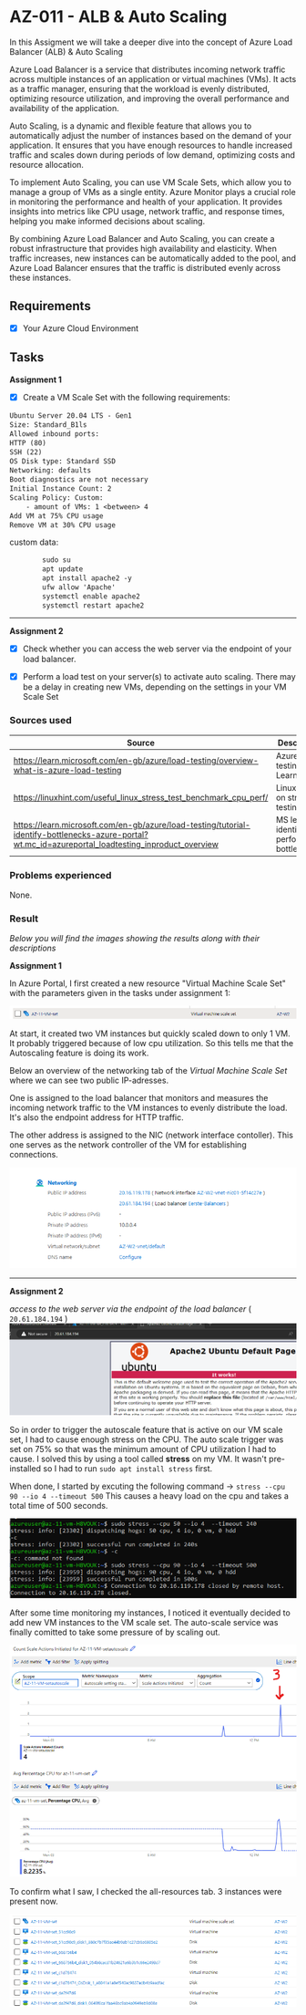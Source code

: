# AZ-011 - ALB & Auto Scaling

In this Assigment we will take a deeper dive into the concept of Azure Load Balancer (ALB) & Auto Scaling

Azure Load Balancer is a service that distributes incoming network traffic across multiple instances of an application or virtual machines (VMs). It acts as a traffic manager, ensuring that the workload is evenly distributed, optimizing resource utilization, and improving the overall performance and availability of the application.

Auto Scaling, is a dynamic and flexible feature that allows you to automatically adjust the number of instances based on the demand of your application. It ensures that you have enough resources to handle increased traffic and scales down during periods of low demand, optimizing costs and resource allocation.

To implement Auto Scaling, you can use VM Scale Sets, which allow you to manage a group of VMs as a single entity. Azure Monitor plays a crucial role in monitoring the performance and health of your application. It provides insights into metrics like CPU usage, network traffic, and response times, helping you make informed decisions about scaling.

By combining Azure Load Balancer and Auto Scaling, you can create a robust infrastructure that provides high availability and elasticity. When traffic increases, new instances can be automatically added to the pool, and Azure Load Balancer ensures that the traffic is distributed evenly across these instances.


## Requirements

- [x] Your Azure Cloud Environment


## Tasks


**Assignment 1** 

- [x] Create a VM Scale Set with the following requirements:
```
Ubuntu Server 20.04 LTS - Gen1
Size: Standard_B1ls
Allowed inbound ports:
HTTP (80)
SSH (22)
OS Disk type: Standard SSD
Networking: defaults
Boot diagnostics are not necessary
Initial Instance Count: 2
Scaling Policy: Custom:
	- amount of VMs: 1 <between> 4
Add VM at 75% CPU usage
Remove VM at 30% CPU usage
```
custom data:
```		#!/bin/bash
		sudo su
		apt update
		apt install apache2 -y
		ufw allow 'Apache'
		systemctl enable apache2
		systemctl restart apache2
```
---------------------------------------------------
**Assignment 2** 

- [x] Check whether you can access the web server via the endpoint of your load balancer.
- [x] Perform a load test on your server(s) to activate auto scaling. There may be a delay in creating new VMs, depending on the settings in your VM Scale Set


### Sources used

| Source       | Description |
| ----------- | ----------- |
| https://learn.microsoft.com/en-gb/azure/load-testing/overview-what-is-azure-load-testing  | Azure Load testing - MS Learn |
| https://linuxhint.com/useful_linux_stress_test_benchmark_cpu_perf/ | Linux article on stress testing |
| https://learn.microsoft.com/en-gb/azure/load-testing/tutorial-identify-bottlenecks-azure-portal?wt.mc_id=azureportal_loadtesting_inproduct_overview | MS learn - identifying performance bottlenecks |



### Problems experienced

None.


### Result
*Below you will find the images showing the results along with their descriptions*

**Assignment 1** 

In Azure Portal, I first created a new resource "Virtual Machine Scale Set" with the parameters given in the tasks under assignment 1: 

![VM-scaleset](../00_includes/AZ-11/VM-scaleset.png)

At start, it created two VM instances but quickly scaled down to only 1 VM. It probably triggered because of low cpu utilization. So this tells me that the Autoscaling feature is doing its work.

Below an overview of the networking tab of the *Virtual Machine Scale Set* where we can see two public IP-adresses.

One is assigned to the load balancer that monitors and measures the incoming network traffic to the VM instances to evenly distribute the load. It's also the endpoint address for HTTP traffic.

The other address is assigned to the NIC (network interface contoller). This one serves as the network controller of the VM for establishing connections.

![load-balance-ip](../00_includes/AZ-11/load-balance-ip.png) 

----------------------------------------------------------------

**Assignment 2** 

*access to the web server via the endpoint of the load balancer* ( ```20.61.184.194``` )
![apache-web](../00_includes/AZ-11/apache-web.png)
  
So in order to trigger the autoscale feature that is active on our VM scale set, I had to cause enough stress on the CPU. The auto scale trigger was set on 75% so that was the minimum amount of CPU utilization I had to cause. I solved this by using a tool called **stress** on my VM. It wasn't pre-installed so I had to run ```sudo apt install stress``` first.

When done, I started by excuting the following command -> ```stress --cpu 90 --io 4 --timeout 500``` This causes a heavy load on the cpu and takes a total time of 500 seconds.

![stress-command](../00_includes/AZ-11/stress-command.png)

After some time monitoring my instances, I noticed it eventually decided to add new VM instances to the VM scale set. The auto-scale service was finally comitted to take some pressure of by scaling out.

![auto-scale](../00_includes/AZ-11/auto-scale.png)

To confirm what I saw, I checked the all-resources tab. 3 instances were present now. 

![auto-scxzzale](../00_includes/AZ-11/3-instance.png)

















 

